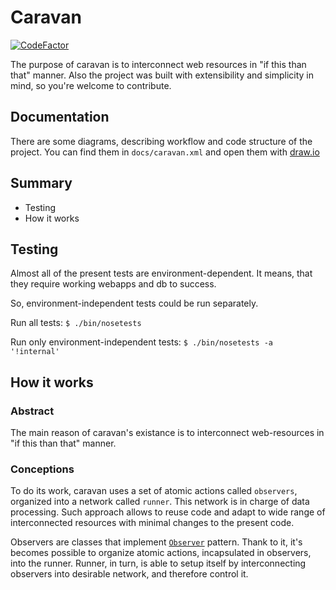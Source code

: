 # Caravan

[![CodeFactor](https://www.codefactor.io/repository/github/openprocurement/openprocurement.caravan/badge)](https://www.codefactor.io/repository/github/openprocurement/openprocurement.caravan)

The purpose of caravan is to interconnect web resources in "if this than that" manner. Also the project was built with extensibility and simplicity in mind, so you're welcome to contribute.

## Documentation

There are some diagrams, describing workflow and code structure of the project. You can find them in `docs/caravan.xml` and open them with [draw.io](https://draw.io)

## Summary

- Testing
- How it works

## Testing

Almost all of the present tests are environment-dependent.
It means, that they require working webapps and db to success.

So, environment-independent tests could be run separately.

Run all tests:
`$ ./bin/nosetests`

Run only environment-independent tests:
`$ ./bin/nosetests -a '!internal'`


## How it works

### Abstract

The main reason of caravan's existance is to interconnect web-resources in "if this than that" manner.

### Conceptions

To do its work, caravan uses a set of atomic actions called `observers`, organized into a network called `runner`.
This network is in charge of data processing. Such approach allows to reuse code and adapt to wide range of
interconnected resources with minimal changes to the present code.

Observers are classes that implement [`Observer`](https://en.wikipedia.org/wiki/Observer_pattern) pattern.
Thank to it, it's becomes possible to organize atomic actions, incapsulated in observers, into the runner.
Runner, in turn, is able to setup itself by interconnecting observers into desirable network, and therefore
control it.
